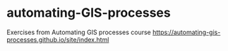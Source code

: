 # automating-GIS-processes
Exercises from Automating GIS processes course https://automating-gis-processes.github.io/site/index.html
